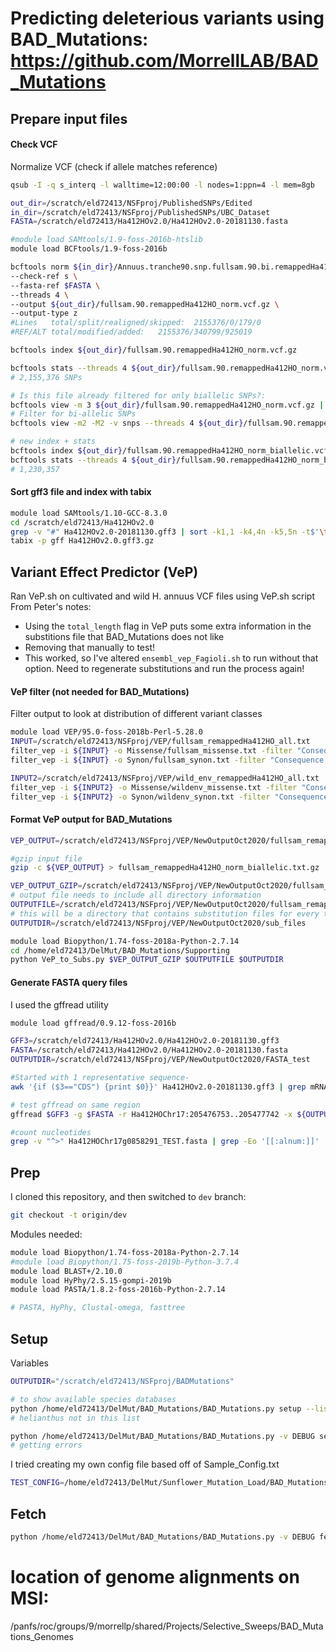 # Predicting deleterious variants using BAD_Mutations: https://github.com/MorrellLAB/BAD_Mutations

## Prepare input files

#### Check VCF
Normalize VCF (check if allele matches reference)

```bash
qsub -I -q s_interq -l walltime=12:00:00 -l nodes=1:ppn=4 -l mem=8gb

out_dir=/scratch/eld72413/NSFproj/PublishedSNPs/Edited
in_dir=/scratch/eld72413/NSFproj/PublishedSNPs/UBC_Dataset
FASTA=/scratch/eld72413/Ha412HOv2.0/Ha412HOv2.0-20181130.fasta

#module load SAMtools/1.9-foss-2016b-htslib
module load BCFtools/1.9-foss-2016b

bcftools norm ${in_dir}/Annuus.tranche90.snp.fullsam.90.bi.remappedHa412HO_reheader.vcf.gz \
--check-ref s \
--fasta-ref $FASTA \
--threads 4 \
--output ${out_dir}/fullsam.90.remappedHa412HO_norm.vcf.gz \
--output-type z
#Lines   total/split/realigned/skipped:  2155376/0/179/0
#REF/ALT total/modified/added:   2155376/340799/925019

bcftools index ${out_dir}/fullsam.90.remappedHa412HO_norm.vcf.gz

bcftools stats --threads 4 ${out_dir}/fullsam.90.remappedHa412HO_norm.vcf.gz > ${out_dir}/fullsam.90.remappedHa412HO_norm_norm.vcf.stats.txt 
# 2,155,376 SNPs

# Is this file already filtered for only biallelic SNPs?:
bcftools view -m 3 ${out_dir}/fullsam.90.remappedHa412HO_norm.vcf.gz | wc -l #950166 - no
# Filter for bi-allelic SNPs
bcftools view -m2 -M2 -v snps --threads 4 ${out_dir}/fullsam.90.remappedHa412HO_norm.vcf.gz --output-type z --output-file ${out_dir}/fullsam.90.remappedHa412HO_norm_biallelic.vcf.gz

# new index + stats
bcftools index ${out_dir}/fullsam.90.remappedHa412HO_norm_biallelic.vcf.gz
bcftools stats --threads 4 ${out_dir}/fullsam.90.remappedHa412HO_norm_biallelic.vcf.gz > ${out_dir}/fullsam.90.remappedHa412HO_norm_biallelic_stats.txt
# 1,230,357

```

#### Sort gff3 file and index with tabix
```bash
module load SAMtools/1.10-GCC-8.3.0
cd /scratch/eld72413/Ha412HOv2.0
grep -v "#" Ha412HOv2.0-20181130.gff3 | sort -k1,1 -k4,4n -k5,5n -t$'\t' | bgzip -c > Ha412HOv2.0.gff3.gz
tabix -p gff Ha412HOv2.0.gff3.gz
```

## Variant Effect Predictor (VeP)

Ran VeP.sh on cultivated and wild H. annuus VCF files using VeP.sh script
From Peter's notes:
-    Using the `total_length` flag in VeP puts some extra information in the substitions file that BAD_Mutations does not like
-    Removing that manually to test!
-    This worked, so I've altered `ensembl_vep_Fagioli.sh` to run without that option. Need to regenerate substitutions and run the process again!

#### VeP filter (not needed for BAD_Mutations)

Filter output to look at distribution of different variant classes
```bash
module load VEP/95.0-foss-2018b-Perl-5.28.0
INPUT=/scratch/eld72413/NSFproj/VEP/fullsam_remappedHa412HO_all.txt
filter_vep -i ${INPUT} -o Missense/fullsam_missense.txt -filter "Consequence is missense_variant"
filter_vep -i ${INPUT} -o Synon/fullsam_synon.txt -filter "Consequence is synonymous_variant"

INPUT2=/scratch/eld72413/NSFproj/VEP/wild_env_remappedHa412HO_all.txt
filter_vep -i ${INPUT2} -o Missense/wildenv_missense.txt -filter "Consequence is missense_variant"
filter_vep -i ${INPUT2} -o Synon/wildenv_synon.txt -filter "Consequence is synonymous_variant"
```

#### Format VeP output for BAD_Mutations
```bash
VEP_OUTPUT=/scratch/eld72413/NSFproj/VEP/NewOutputOct2020/fullsam_remappedHa412HO_norm_biallelic

#gzip input file
gzip -c ${VEP_OUTPUT} > fullsam_remappedHa412HO_norm_biallelic.txt.gz

VEP_OUTPUT_GZIP=/scratch/eld72413/NSFproj/VEP/NewOutputOct2020/fullsam_remappedHa412HO_norm_biallelic.txt.gz
# output file needs to include all directory information
OUTPUTFILE=/scratch/eld72413/NSFproj/VEP/NewOutputOct2020/fullsam_remapped_norm_biallelic_BMsummary
# this will be a directory that contains substitution files for every transcript
OUTPUTDIR=/scratch/eld72413/NSFproj/VEP/NewOutputOct2020/sub_files

module load Biopython/1.74-foss-2018a-Python-2.7.14
cd /home/eld72413/DelMut/BAD_Mutations/Supporting
python VeP_to_Subs.py $VEP_OUTPUT_GZIP $OUTPUTFILE $OUTPUTDIR

```

#### Generate FASTA query files

I used the gffread utility
```bash
module load gffread/0.9.12-foss-2016b

GFF3=/scratch/eld72413/Ha412HOv2.0/Ha412HOv2.0-20181130.gff3
FASTA=/scratch/eld72413/Ha412HOv2.0/Ha412HOv2.0-20181130.fasta
OUTPUTDIR=/scratch/eld72413/NSFproj/VEP/NewOutputOct2020/FASTA_test

#Started with 1 representative sequence-
awk '{if ($3=="CDS") {print $0}}' Ha412HOv2.0-20181130.gff3 | grep mRNA:Ha412HOChr17g0858291

# test gffread on same region
gffread $GFF3 -g $FASTA -r Ha412HOChr17:205476753..205477742 -x ${OUTPUTDIR}/Ha412HOChr17g0858291_TEST.fasta

#count nucleotides
grep -v "^>" Ha412HOChr17g0858291_TEST.fasta | grep -Eo '[[:alnum:]]' | wc -l #990
```

## Prep

I cloned this repository, and then switched to `dev` branch:
```bash
git checkout -t origin/dev
```

Modules needed:
```bash
module load Biopython/1.74-foss-2018a-Python-2.7.14
#module load Biopython/1.75-foss-2019b-Python-3.7.4
module load BLAST+/2.10.0
module load HyPhy/2.5.15-gompi-2019b
module load PASTA/1.8.2-foss-2016b-Python-2.7.14

# PASTA, HyPhy, Clustal-omega, fasttree
```

## Setup

Variables
```bash
OUTPUTDIR="/scratch/eld72413/NSFproj/BADMutations"
```

```bash
# to show available species databases
python /home/eld72413/DelMut/BAD_Mutations/BAD_Mutations.py setup --list-species
# helianthus not in this list

python /home/eld72413/DelMut/BAD_Mutations/BAD_Mutations.py -v DEBUG setup -c $OUTPUTDIR -b $OUTPUTDIR -t 'Hannuus' -d /home/eld72413/apps
# getting errors
```
I tried creating my own config file based off of Sample_Config.txt

```bash
TEST_CONFIG=/home/eld72413/DelMut/Sunflower_Mutation_Load/BAD_Mutations/Test_Config081720
```

## Fetch

```bash
python /home/eld72413/DelMut/BAD_Mutations/BAD_Mutations.py -v DEBUG fetch -c $TEST_CONFIG 
```


# location of genome alignments on MSI:
/panfs/roc/groups/9/morrellp/shared/Projects/Selective_Sweeps/BAD_Mutations_Genomes